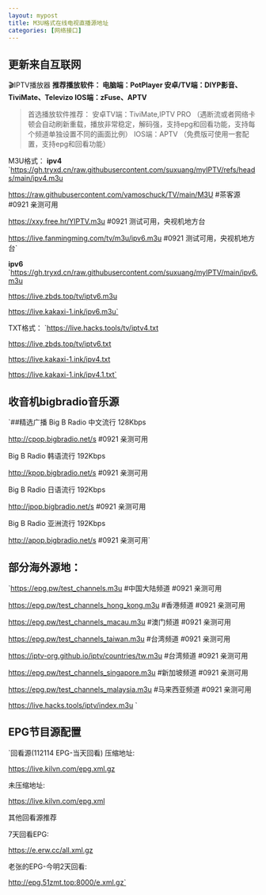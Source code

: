 ```yaml
---
layout: mypost
title: M3U格式在线电视直播源地址
categories: [网络接口]
---
```


## 更新来自互联网
🎬IPTV播放器
**推荐播放软件： 电脑端：PotPlayer 安卓/TV端：DIYP影音、TiviMate、Televizo IOS端：zFuse、APTV**

>首选播放软件推荐： 安卓TV端：TiviMate,IPTV PRO （遇断流或者网络卡顿会自动刷新重载，播放非常稳定，解码强，支持epg和回看功能，支持每个频道单独设置不同的画面比例） IOS端：APTV （免费版可使用一套配置，支持epg和回看功能）

M3U格式：
**ipv4**
`https://gh.tryxd.cn/raw.githubusercontent.com/suxuang/myIPTV/refs/heads/main/ipv4.m3u

https://raw.githubusercontent.com/vamoschuck/TV/main/M3U #茶客源 #0921 亲测可用

https://xxy.free.hr/YIPTV.m3u #0921 测试可用，央视机地方台

https://live.fanmingming.com/tv/m3u/ipv6.m3u #0921 测试可用，央视机地方台`

**ipv6**
`https://gh.tryxd.cn/raw.githubusercontent.com/suxuang/myIPTV/main/ipv6.m3u

https://live.zbds.top/tv/iptv6.m3u

https://live.kakaxi-1.ink/ipv6.m3u`

TXT格式：
`https://live.hacks.tools/tv/iptv4.txt

https://live.zbds.top/tv/iptv6.txt

https://live.kakaxi-1.ink/ipv4.txt

https://live.kakaxi-1.ink/ipv4.1.txt`

## 收音机bigbradio音乐源
`##精选广播
Big B Radio 中文流行 128Kbps 

http://cpop.bigbradio.net/s #0921 亲测可用

Big B Radio 韩语流行 192Kbps 

http://kpop.bigbradio.net/s #0921 亲测可用

Big B Radio 日语流行 192Kbps 

http://jpop.bigbradio.net/s #0921 亲测可用

Big B Radio 亚洲流行 192Kbps 

http://apop.bigbradio.net/s #0921 亲测可用`

## 部分海外源地：
`https://epg.pw/test_channels.m3u #中国大陆频道 #0921 亲测可用

https://epg.pw/test_channels_hong_kong.m3u #香港频道 #0921 亲测可用

https://epg.pw/test_channels_macau.m3u #澳门频道 #0921 亲测可用

https://epg.pw/test_channels_taiwan.m3u #台湾频道 #0921 亲测可用

https://iptv-org.github.io/iptv/countries/tw.m3u #台湾频道 #0921 亲测可用

https://epg.pw/test_channels_singapore.m3u #新加坡频道 #0921 亲测可用

https://epg.pw/test_channels_malaysia.m3u #马来西亚频道 #0921 亲测可用

https://live.hacks.tools/iptv/index.m3u
`
## EPG节目源配置
`回看源(112114 EPG-当天回看)
压缩地址: 

 https://live.kilvn.com/epg.xml.gz
 
未压缩地址:

https://live.kilvn.com/epg.xml

其他回看源推荐

7天回看EPG:

 https://e.erw.cc/all.xml.gz
 
老张的EPG-今明2天回看:

http://epg.51zmt.top:8000/e.xml.gz`
